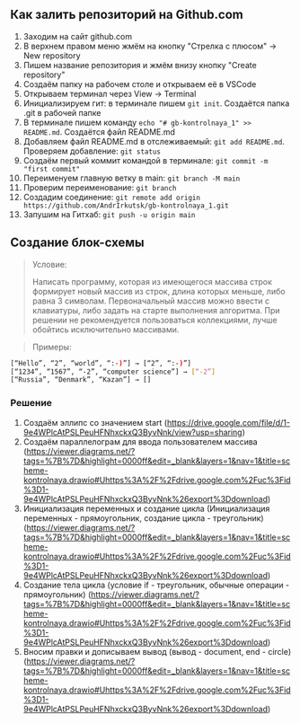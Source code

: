 ## Как залить репозиторий на Github.com

1. Заходим на сайт github.com
2. В верхнем правом меню жмём на кнопку "Стрелка с плюсом" -> New repository 
3. Пишем название репозитория и жмём внизу кнопку "Create repository"
4. Создаём папку на рабочем столе и открываем её в VSCode
5. Открываем терминал через View -> Terminal
6. Инициализируем гит: в терминале пишем `git init`. Создаётся папка .git в рабочей папке
7. В терминале пишем команду `echo "# gb-kontrolnaya_1" >> README.md`. Создаётся файл README.md
8. Добавляем файл README.md в отслеживаемый: `git add README.md`. Проверяем добавление: `git status`
9. Создаём первый коммит командой в терминале: `git commit -m "first commit"`
10. Переименуем главную ветку в main: `git branch -M main`
11. Проверим переименование: `git branch`
12. Создадим соединение: `git remote add origin https://github.com/AndrIrkutsk/gb-kontrolnaya_1.git`
13. Запушим на Гитхаб: `git push -u origin main`


## Создание блок-схемы

> Условие:
>
> Написать программу, которая из имеющегося массива строк формирует новый массив из строк, длина которых меньше, либо равна 3 символам. Первоначальный массив можно ввести с клавиатуры, либо задать на старте выполнения алгоритма. При решении не рекомендуется пользоваться коллекциями, лучше обойтись исключительно массивами.

> Примеры:
```sh
[“Hello”, “2”, “world”, “:-)”] → [“2”, “:-)”]
[“1234”, “1567”, “-2”, “computer science”] → [“-2”]
[“Russia”, “Denmark”, “Kazan”] → []
```
### Решение

1. Создаём эллипс со значением start (https://drive.google.com/file/d/1-9e4WPlcAtPSLPeuHFNhxckxQ3ByvNnk/view?usp=sharing)
2. Создаём параллелограм для ввода пользователем массива (https://viewer.diagrams.net/?tags=%7B%7D&highlight=0000ff&edit=_blank&layers=1&nav=1&title=scheme-kontrolnaya.drawio#Uhttps%3A%2F%2Fdrive.google.com%2Fuc%3Fid%3D1-9e4WPlcAtPSLPeuHFNhxckxQ3ByvNnk%26export%3Ddownload)
3. Инициализация переменных и создание цикла (Инициализация переменных - прямоугольник, создание цикла - треугольник) (https://viewer.diagrams.net/?tags=%7B%7D&highlight=0000ff&edit=_blank&layers=1&nav=1&title=scheme-kontrolnaya.drawio#Uhttps%3A%2F%2Fdrive.google.com%2Fuc%3Fid%3D1-9e4WPlcAtPSLPeuHFNhxckxQ3ByvNnk%26export%3Ddownload)
4. Создание тела цикла (условие if - треугольник, обычные операции - прямоугольник) (https://viewer.diagrams.net/?tags=%7B%7D&highlight=0000ff&edit=_blank&layers=1&nav=1&title=scheme-kontrolnaya.drawio#Uhttps%3A%2F%2Fdrive.google.com%2Fuc%3Fid%3D1-9e4WPlcAtPSLPeuHFNhxckxQ3ByvNnk%26export%3Ddownload)
5. Вносим правки и дописываем вывод (вывод - document, end - circle) (https://viewer.diagrams.net/?tags=%7B%7D&highlight=0000ff&edit=_blank&layers=1&nav=1&title=scheme-kontrolnaya.drawio#Uhttps%3A%2F%2Fdrive.google.com%2Fuc%3Fid%3D1-9e4WPlcAtPSLPeuHFNhxckxQ3ByvNnk%26export%3Ddownload)

